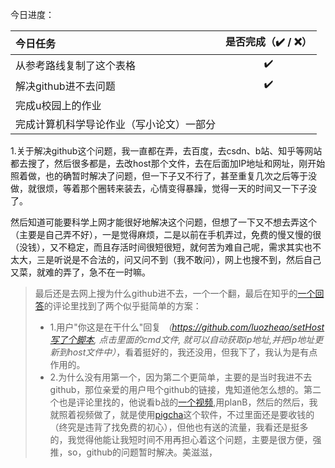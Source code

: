 今日进度：



| 今日任务                                 | 是否完成（✔️ / ❌） |
| :--------------------------------------- | :---------------: |
| 从参考路线复制了这个表格                 |         ✔️         |
| 解决github进不去问题                     |         ✔️         |
| 完成u校园上的作业                        |                   |
| 完成计算机科学导论作业（写小论文）一部分 |                   |

1.关于解决github这个问题，我一直都在弄，去百度，去csdn、b站、知乎等网站都去搜了，然后很多都是，去改host那个文件，去在后面加IP地址和网址，刚开始照着做，也的确暂时解决了问题，但一下子又不行了，甚至重复几次之后等于没做，就很烦，等着那个圈转来装去，心情变得暴躁，觉得一天的时间又一下子没了。

然后知道可能要科学上网才能很好地解决这个问题，但想了一下又不想去弄这个（主要是自己弄不好），一是觉得麻烦，二是以前在手机弄过，免费的慢又慢的很（没钱），又不稳定，而且存活时间很短很短，就何苦为难自己呢，需求其实也不太大，三是听说是不合法的，问又问不到（我不敢问），网上也搜不到，然后自己又菜，就难的弄了，急不在一时嘛。

> 最后还是去网上搜为什么github进不去，一个一个翻，最后在知乎的[一个回答](https://zhuanlan.zhihu.com/p/158938544 "解决Github打不开问题")的评论里找到了两个似乎挺简单的方案：
>
> - 1.用户"你这是在干什么"回复 *（https://github.com/luozheao/setHost写了个脚本, 点击里面的cmd文件, 就可以自动获取ip地址,并把ip地址更新到host文件中）*，看着挺好的，我还没用，但我下了，我认为是有点作用的。  
> - 2.为什么没有用第一个，因为第二个更简单，主要的是当时我进不去github，那位亲爱的用户甩个github的链接，鬼知道他怎么想的。第二个也是评论里找的，他说看b战的[一个视频](https://www.bilibili.com/video/BV1LZ4y1N7KQ "如何将你的github提速500倍 高达10M/S解决Git Clone慢等问题"),用planB，然后的然后，我就照着视频做了，就是使用[pigcha](pigcha.com "pigcha下载地址")这个软件，不过里面还是要收钱的（终究是违背了找免费的初心），但他也有送的流量，我看还是挺多的，我觉得他能让我短时间不用再担心着这个问题，主要是很方便，强推，so，github的问题暂时解决。美滋滋，

